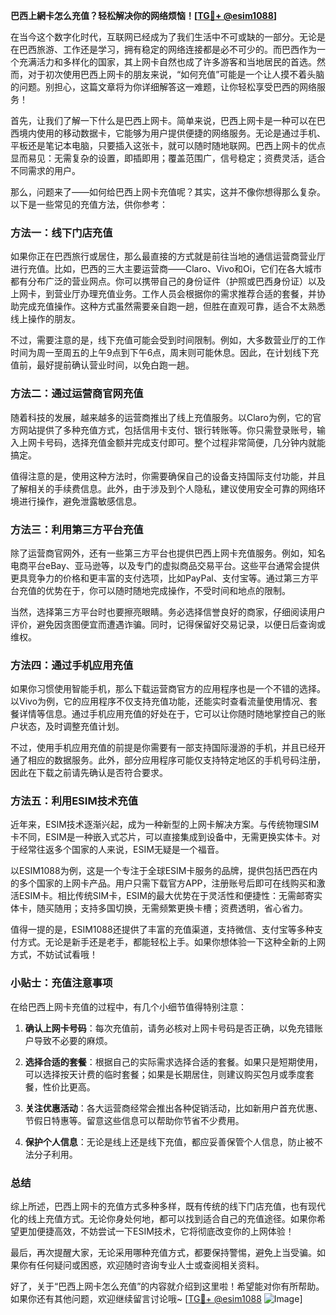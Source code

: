 **巴西上網卡怎么充值？轻松解决你的网络烦恼！[[TG💪+ @esim1088](https://t.me/s/esim1088)]**

在当今这个数字化时代，互联网已经成为了我们生活中不可或缺的一部分。无论是在巴西旅游、工作还是学习，拥有稳定的网络连接都是必不可少的。而巴西作为一个充满活力和多样化的国家，其上网卡自然也成了许多游客和当地居民的首选。然而，对于初次使用巴西上网卡的朋友来说，“如何充值”可能是一个让人摸不着头脑的问题。别担心，这篇文章将为你详细解答这一难题，让你轻松享受巴西的网络服务！

首先，让我们了解一下什么是巴西上网卡。简单来说，巴西上网卡是一种可以在巴西境内使用的移动数据卡，它能够为用户提供便捷的网络服务。无论是通过手机、平板还是笔记本电脑，只要插入这张卡，就可以随时随地联网。巴西上网卡的优点显而易见：无需复杂的设置，即插即用；覆盖范围广，信号稳定；资费灵活，适合不同需求的用户。

那么，问题来了——如何给巴西上网卡充值呢？其实，这并不像你想得那么复杂。以下是一些常见的充值方法，供你参考：

### 方法一：线下门店充值

如果你正在巴西旅行或居住，那么最直接的方式就是前往当地的通信运营商营业厅进行充值。比如，巴西的三大主要运营商——Claro、Vivo和Oi，它们在各大城市都有分布广泛的营业网点。你可以携带自己的身份证件（护照或巴西身份证）以及上网卡，到营业厅办理充值业务。工作人员会根据你的需求推荐合适的套餐，并协助完成充值操作。这种方式虽然需要亲自跑一趟，但胜在直观可靠，适合不太熟悉线上操作的朋友。

不过，需要注意的是，线下充值可能会受到时间限制。例如，大多数营业厅的工作时间为周一至周五的上午9点到下午6点，周末则可能休息。因此，在计划线下充值前，最好提前确认营业时间，以免白跑一趟。

### 方法二：通过运营商官网充值

随着科技的发展，越来越多的运营商推出了线上充值服务。以Claro为例，它的官方网站提供了多种充值方式，包括信用卡支付、银行转账等。你只需登录账号，输入上网卡号码，选择充值金额并完成支付即可。整个过程非常简便，几分钟内就能搞定。

值得注意的是，使用这种方法时，你需要确保自己的设备支持国际支付功能，并且了解相关的手续费信息。此外，由于涉及到个人隐私，建议使用安全可靠的网络环境进行操作，避免泄露敏感信息。

### 方法三：利用第三方平台充值

除了运营商官网外，还有一些第三方平台也提供巴西上网卡充值服务。例如，知名电商平台eBay、亚马逊等，以及专门的虚拟商品交易平台。这些平台通常会提供更具竞争力的价格和更丰富的支付选项，比如PayPal、支付宝等。通过第三方平台充值的优势在于，你可以随时随地完成操作，不受时间和地点的限制。

当然，选择第三方平台时也要擦亮眼睛。务必选择信誉良好的商家，仔细阅读用户评价，避免因贪图便宜而遭遇诈骗。同时，记得保留好交易记录，以便日后查询或维权。

### 方法四：通过手机应用充值

如果你习惯使用智能手机，那么下载运营商官方的应用程序也是一个不错的选择。以Vivo为例，它的应用程序不仅支持充值功能，还能实时查看流量使用情况、套餐详情等信息。通过手机应用充值的好处在于，它可以让你随时随地掌控自己的账户状态，及时调整充值计划。

不过，使用手机应用充值的前提是你需要有一部支持国际漫游的手机，并且已经开通了相应的数据服务。此外，部分应用程序可能仅支持特定地区的手机号码注册，因此在下载之前请先确认是否符合要求。

### 方法五：利用ESIM技术充值

近年来，ESIM技术逐渐兴起，成为一种新型的上网卡解决方案。与传统物理SIM卡不同，ESIM是一种嵌入式芯片，可以直接集成到设备中，无需更换实体卡。对于经常往返多个国家的人来说，ESIM无疑是一个福音。

以ESIM1088为例，这是一个专注于全球ESIM卡服务的品牌，提供包括巴西在内的多个国家的上网卡产品。用户只需下载官方APP，注册账号后即可在线购买和激活ESIM卡。相比传统SIM卡，ESIM的最大优势在于灵活性和便捷性：无需邮寄实体卡，随买随用；支持多国切换，无需频繁更换卡槽；资费透明，省心省力。

值得一提的是，ESIM1088还提供了丰富的充值渠道，支持微信、支付宝等多种支付方式。无论是新手还是老手，都能轻松上手。如果你想体验一下这种全新的上网方式，不妨试试看哦！

### 小贴士：充值注意事项

在给巴西上网卡充值的过程中，有几个小细节值得特别注意：

1. **确认上网卡号码**：每次充值前，请务必核对上网卡号码是否正确，以免充错账户导致不必要的麻烦。
   
2. **选择合适的套餐**：根据自己的实际需求选择合适的套餐。如果只是短期使用，可以选择按天计费的临时套餐；如果是长期居住，则建议购买包月或季度套餐，性价比更高。

3. **关注优惠活动**：各大运营商经常会推出各种促销活动，比如新用户首充优惠、节假日特惠等。留意这些信息可以帮助你节省不少费用。

4. **保护个人信息**：无论是线上还是线下充值，都应妥善保管个人信息，防止被不法分子利用。

### 总结

综上所述，巴西上网卡的充值方式多种多样，既有传统的线下门店充值，也有现代化的线上充值方式。无论你身处何地，都可以找到适合自己的充值途径。如果你希望更加便捷高效，不妨尝试一下ESIM技术，它将彻底改变你的上网体验！

最后，再次提醒大家，无论采用哪种充值方式，都要保持警惕，避免上当受骗。如果你有任何疑问或困惑，欢迎随时咨询专业人士或查阅相关资料。

好了，关于“巴西上网卡怎么充值”的内容就介绍到这里啦！希望能对你有所帮助。如果你还有其他问题，欢迎继续留言讨论哦~ [[TG💪+ @esim1088](https://t.me/s/esim1088) ![Image](https://i.postimg.cc/4NQfJmqS/Snipaste-2025-05-13-00-14-12.png)]